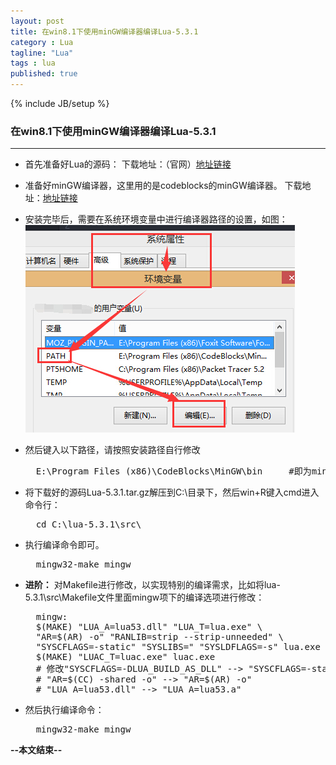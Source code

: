 ```yaml
---
layout: post
title: 在win8.1下使用minGW编译器编译Lua-5.3.1
category : Lua
tagline: "Lua"
tags : lua
published: true
---
```

{% include JB/setup %}
### 在win8.1下使用minGW编译器编译Lua-5.3.1
---
- 首先准备好Lua的源码：
下载地址：（官网）[地址链接](http://www.lua.org/download.html)
- 准备好minGW编译器，这里用的是codeblocks的minGW编译器。
下载地址：[地址链接](http://www.codeblocks.org/downloads/26#windows)
- 安装完毕后，需要在系统环境变量中进行编译器路径的设置，如图：
![系统环境变量设置](../image/2005/08/systemEnvironmentPath.jpg)
- 然后键入以下路径，请按照安装路径自行修改
	<pre class="prettyprint linenums">
	E:\Program Files (x86)\CodeBlocks\MinGW\bin		#即为mingw32-make.exe所在目录</pre>
- 将下载好的源码Lua-5.3.1.tar.gz解压到C:\目录下，然后win+R键入cmd进入命令行：
	<pre class="prettyprint linenums">
	cd C:\lua-5.3.1\src\</pre>
- 执行编译命令即可。
	<pre class="prettyprint linenums">
	mingw32-make mingw</pre>

- **进阶：**
对Makefile进行修改，以实现特别的编译需求，比如将lua-5.3.1\src\Makefile文件里面mingw项下的编译选项进行修改：
	<pre class="prettyprint linenums">
	mingw:
	$(MAKE) "LUA_A=lua53.dll" "LUA_T=lua.exe" \
	"AR=$(AR) -o" "RANLIB=strip --strip-unneeded" \
	"SYSCFLAGS=-static" "SYSLIBS=" "SYSLDFLAGS=-s" lua.exe		
	$(MAKE) "LUAC_T=luac.exe" luac.exe
	# 修改"SYSCFLAGS=-DLUA_BUILD_AS_DLL" --> "SYSCFLAGS=-static"
	# "AR=$(CC) -shared -o" --> "AR=$(AR) -o"
	# "LUA_A=lua53.dll" --> "LUA_A=lua53.a"</pre>
- 然后执行编译命令：
	<pre class="prettyprint linenums">
	mingw32-make mingw</pre>
	
**--本文结束--**
	
